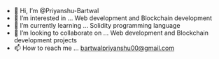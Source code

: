 - 👋 Hi, I’m @Priyanshu-Bartwal
- 👀 I’m interested in ... Web development and Blockchain development
- 🌱 I’m currently learning ... Solidity programming language
- 💞️ I’m looking to collaborate on ... Web development and Blockchain development projects
- 📫 How to reach me ... bartwalpriyanshu00@gmail.com

<!---
Priyanshu-Bartwal/Priyanshu-Bartwal is a ✨ special ✨ repository because its `README.md` (this file) appears on your GitHub profile.
You can click the Preview link to take a look at your changes.
--->
